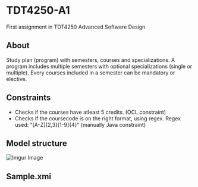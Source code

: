 # TDT4250-A1
First assignment in TDT4250 Advanced Software Design

About
------
Study plan (program) with semesters, courses and specializations. A program includes multiple semesters with optional specializations (single or multiple). Every courses included in a semester can be mandatory or elective.


Constraints
------
* Checks if the courses have atleast 5 credits. (OCL constraint)
* Checks if the coursecode is on the right format, using regex. Regex used: "[A-Z]{2,3}[1-9]{4}" (manually Java constraint)

Model structure
------

![Imgur Image](https://i.imgur.com/aJZGIE8.png)

Sample.xmi
------

